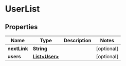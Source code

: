 
# UserList

## Properties
Name | Type | Description | Notes
------------ | ------------- | ------------- | -------------
**nextLink** | **String** |  |  [optional]
**users** | [**List&lt;User&gt;**](User.md) |  |  [optional]



